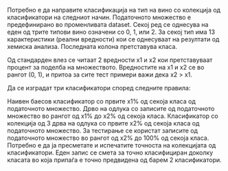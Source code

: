 Потребно е да направите класификација на тип на вино со колекција од класификатори на следниот начин. Податочното множество е предефинирано во променливата dataset. Секој ред се однесува на еден од трите типови вино означени со 0, 1, или 2. За секој тип има 13 карактеристики (реални вредности) кои се однесуваат на резултати од хемиска анализа. Последната колона претставува класа.

Од стандарден влез се читаат 2 вредности x1 и x2 кои претставуваат процент за поделба на множеството. Вредностите на x1 и x2 се во рангот (0, 1), и притоа за сите тест примери важи дека x2 > x1.

Да се изградат три класификатори според следните правила:

Наивен баесов класификатор со првите x1% од секоја класа од податочното множество.
Дрвo на одлука со записите од податочното множество во рангот од x1% до x2% од секоја класа.
Класификатор со колекција од 3 дрва на одлука со првите x2% од секоја класа од податочното множество.
За тестирање се користат записите од податочното множество во рангот од x2% до 100% од секоја класа. Потребно е да ја пресметате и испечатите точноста на колекцијата од класификатори. Еден запис се смета за точно класифициран доколку класата во која припаѓа е точно предвидена од барем 2 класификатори.